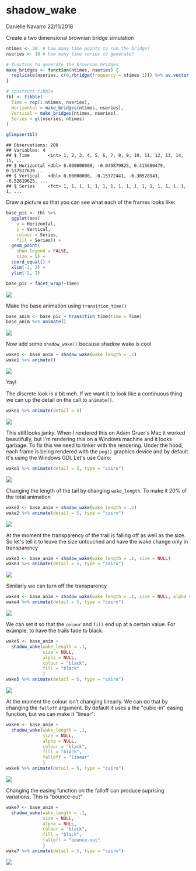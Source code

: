 shadow\_wake
================
Danielle Navarro
22/11/2018

Create a two dimensional brownian bridge simulation

``` r
ntimes <- 20  # how many time points to run the bridge?
nseries <- 10 # how many time series to generate?

# function to generate the brownian bridges
make_bridges <- function(ntimes, nseries) {
  replicate(nseries, c(0,rbridge(frequency = ntimes-1))) %>% as.vector()
}

# construct tibble
tbl <- tibble(
  Time = rep(1:ntimes, nseries),
  Horizontal = make_bridges(ntimes, nseries),
  Vertical = make_bridges(ntimes, nseries),
  Series = gl(nseries, ntimes)
)

glimpse(tbl)
```

    ## Observations: 200
    ## Variables: 4
    ## $ Time       <int> 1, 2, 3, 4, 5, 6, 7, 8, 9, 10, 11, 12, 13, 14, 15, ...
    ## $ Horizontal <dbl> 0.000000000, -0.049879825, 0.415680479, 0.537517639...
    ## $ Vertical   <dbl> 0.00000000, -0.15372441, -0.30528943, -0.52619625, ...
    ## $ Series     <fct> 1, 1, 1, 1, 1, 1, 1, 1, 1, 1, 1, 1, 1, 1, 1, 1, 1, ...

Draw a picture so that you can see what each of the frames looks like:

``` r
base_pic <- tbl %>%
  ggplot(aes(
    x = Horizontal, 
    y = Vertical, 
    colour = Series,
    fill = Series)) + 
  geom_point(
    show.legend = FALSE,
    size = 5) + 
  coord_equal() + 
  xlim(-2, 2) + 
  ylim(-2, 2)

base_pic + facet_wrap(~Time)
```

![](shadow_wake_files/figure-markdown_github/basepic-1.png)

Make the base animation using `transition_time()`

``` r
base_anim <- base_pic + transition_time(time = Time) 
base_anim %>% animate()
```

![](shadow_wake_files/figure-markdown_github/baseanim-1.gif)

Now add some `shadow_wake()` because shadow wake is cool

``` r
wake1 <- base_anim + shadow_wake(wake_length = .1)
wake1 %>% animate()
```

![](shadow_wake_files/figure-markdown_github/wake1-1.gif)

Yay!

The discrete look is a bit meh. If we want it to look like a continuous thing we can up the detail on the call to `animate()`.

``` r
wake1 %>% animate(detail = 5)
```

![](shadow_wake_files/figure-markdown_github/wake1_detail-1.gif)

This still looks janky. When I rendered this on Adam Gruer's Mac it worked beautifully, but I'm rendering this on a Windows machine and it looks garbage. To fix this we need to tinker with the rendering. Under the hood, each frame is being rendered with the `png()` graphics device and by default it's using the Windows GDI. Let's use Cairo:

``` r
wake1 %>% animate(detail = 5, type = "cairo")
```

![](shadow_wake_files/figure-markdown_github/wake1_cairo-1.gif)

Changing the length of the tail by changing `wake_length`. To make it 20% of the total animation

``` r
wake2 <- base_anim + shadow_wake(wake_length = .2)
wake2 %>% animate(detail = 5, type = "cairo")
```

![](shadow_wake_files/figure-markdown_github/wake2-1.gif)

At the moment the transparency of the trail is falling off as well as the size. So let's tell it to leave the size untouched and have the wake change only in transparency

``` r
wake3 <- base_anim + shadow_wake(wake_length = .1, size = NULL)
wake3 %>% animate(detail = 5, type = "cairo")
```

![](shadow_wake_files/figure-markdown_github/wake3-1.gif)

Similarly we can turn off the transparency

``` r
wake4 <- base_anim + shadow_wake(wake_length = .1, size = NULL, alpha = NULL)
wake4 %>% animate(detail = 5, type = "cairo")
```

![](shadow_wake_files/figure-markdown_github/wake4-1.gif)

We can set it so that the `colour` and `fill` end up at a certain value. For example, to have the trails fade to black:

``` r
wake5 <- base_anim + 
  shadow_wake(wake_length = .1, 
              size = NULL, 
              alpha = NULL,
              colour = "black",
              fill = "black"
              )
wake5 %>% animate(detail = 5, type = "cairo")
```

![](shadow_wake_files/figure-markdown_github/wake5-1.gif)

At the moment the colour isn't changing linearly. We can do that by changing the `falloff` argument. By default it uses a the "cubic-in" easing function, but we can make it "linear":

``` r
wake6 <- base_anim + 
  shadow_wake(wake_length = .1, 
              size = NULL, 
              alpha = NULL,
              colour = "black",
              fill = "black",
              falloff = "linear"
              )
wake6 %>% animate(detail = 5, type = "cairo")
```

![](shadow_wake_files/figure-markdown_github/wake6-1.gif)

Changing the easing function on the falloff can produce suprising variations. This is "bounce-out"

``` r
wake7 <- base_anim + 
  shadow_wake(wake_length = .1, 
              size = NULL, 
              alpha = NULL,
              colour = "black",
              fill = "black",
              falloff = "bounce-out"
              )
wake7 %>% animate(detail = 5, type = "cairo")
```

![](shadow_wake_files/figure-markdown_github/wake7-1.gif)
